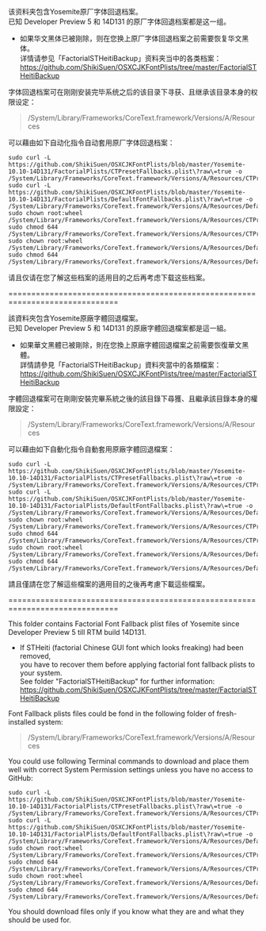 该资料夹包含Yosemite原厂字体回退档案。<br>
已知 Developer Preview 5 和 14D131 的原厂字体回退档案都是这一组。<br>

- 如果华文黑体已被刚除，则在您换上原厂字体回退档案之前需要恢复华文黑体。<br>
详情请参见「FactorialSTHeitiBackup」资料夹当中的各类档案：<br>
https://github.com/ShikiSuen/OSXCJKFontPlists/tree/master/FactorialSTHeitiBackup<br>

字体回退档案可在刚刚安装完毕系统之后的该目录下寻获、且继承该目录本身的权限设定：<br>
> /System/Library/Frameworks/CoreText.framework/Versions/A/Resources<br>

可以藉由如下自动化指令自动套用原厂字体回退档案：<br>
<pre><code>sudo curl -L https://github.com/ShikiSuen/OSXCJKFontPlists/blob/master/Yosemite-10.10-14D131/FactorialPlists/CTPresetFallbacks.plist\?raw\=true -o /System/Library/Frameworks/CoreText.framework/Versions/A/Resources/CTPresetFallbacks.plist
sudo curl -L https://github.com/ShikiSuen/OSXCJKFontPlists/blob/master/Yosemite-10.10-14D131/FactorialPlists/DefaultFontFallbacks.plist\?raw\=true -o /System/Library/Frameworks/CoreText.framework/Versions/A/Resources/DefaultFontFallbacks.plist
sudo chown root:wheel /System/Library/Frameworks/CoreText.framework/Versions/A/Resources/CTPresetFallbacks.plist
sudo chmod 644 /System/Library/Frameworks/CoreText.framework/Versions/A/Resources/CTPresetFallbacks.plist
sudo chown root:wheel /System/Library/Frameworks/CoreText.framework/Versions/A/Resources/DefaultFontFallbacks.plist
sudo chmod 644 /System/Library/Frameworks/CoreText.framework/Versions/A/Resources/DefaultFontFallbacks.plist</code></pre>

请且仅请在您了解这些档案的适用目的之后再考虑下载这些档案。<br>

==============================================================================<br>

該資料夾包含Yosemite原廠字體回退檔案。<br>
已知 Developer Preview 5 和 14D131 的原廠字體回退檔案都是這一組。<br>

- 如果華文黑體已被剛除，則在您換上原廠字體回退檔案之前需要恢復華文黑體。<br>
詳情請參見「FactorialSTHeitiBackup」資料夾當中的各類檔案：<br>
https://github.com/ShikiSuen/OSXCJKFontPlists/tree/master/FactorialSTHeitiBackup<br>

字體回退檔案可在剛剛安裝完畢系統之後的該目錄下尋獲、且繼承該目錄本身的權限設定：<br>
> /System/Library/Frameworks/CoreText.framework/Versions/A/Resources<br>

可以藉由如下自動化指令自動套用原廠字體回退檔案：<br>
<pre><code>sudo curl -L https://github.com/ShikiSuen/OSXCJKFontPlists/blob/master/Yosemite-10.10-14D131/FactorialPlists/CTPresetFallbacks.plist\?raw\=true -o /System/Library/Frameworks/CoreText.framework/Versions/A/Resources/CTPresetFallbacks.plist
sudo curl -L https://github.com/ShikiSuen/OSXCJKFontPlists/blob/master/Yosemite-10.10-14D131/FactorialPlists/DefaultFontFallbacks.plist\?raw\=true -o /System/Library/Frameworks/CoreText.framework/Versions/A/Resources/DefaultFontFallbacks.plist
sudo chown root:wheel /System/Library/Frameworks/CoreText.framework/Versions/A/Resources/CTPresetFallbacks.plist
sudo chmod 644 /System/Library/Frameworks/CoreText.framework/Versions/A/Resources/CTPresetFallbacks.plist
sudo chown root:wheel /System/Library/Frameworks/CoreText.framework/Versions/A/Resources/DefaultFontFallbacks.plist
sudo chmod 644 /System/Library/Frameworks/CoreText.framework/Versions/A/Resources/DefaultFontFallbacks.plist</code></pre>

請且僅請在您了解這些檔案的適用目的之後再考慮下載這些檔案。<br>

==============================================================================<br>

This folder contains Factorial Font Fallback plist files of Yosemite since Developer Preview 5 till RTM build 14D131.<br>

- If STHeiti (factorial Chinese GUI font which looks freaking) had been removed,<br>
you have to recover them before applying factorial font fallback plists to your system.<br>
See folder "FactorialSTHeitiBackup" for further information:<br>
https://github.com/ShikiSuen/OSXCJKFontPlists/tree/master/FactorialSTHeitiBackup<br>

Font Fallback plists files could be fond in the following folder of fresh-installed system:<br>
> /System/Library/Frameworks/CoreText.framework/Versions/A/Resources<br>

You could use following Terminal commands to download and place them well with correct System Permission settings unless you have no access to GitHub:<br>
<pre><code>sudo curl -L https://github.com/ShikiSuen/OSXCJKFontPlists/blob/master/Yosemite-10.10-14D131/FactorialPlists/CTPresetFallbacks.plist\?raw\=true -o /System/Library/Frameworks/CoreText.framework/Versions/A/Resources/CTPresetFallbacks.plist
sudo curl -L https://github.com/ShikiSuen/OSXCJKFontPlists/blob/master/Yosemite-10.10-14D131/FactorialPlists/DefaultFontFallbacks.plist\?raw\=true -o /System/Library/Frameworks/CoreText.framework/Versions/A/Resources/DefaultFontFallbacks.plist
sudo chown root:wheel /System/Library/Frameworks/CoreText.framework/Versions/A/Resources/CTPresetFallbacks.plist
sudo chmod 644 /System/Library/Frameworks/CoreText.framework/Versions/A/Resources/CTPresetFallbacks.plist
sudo chown root:wheel /System/Library/Frameworks/CoreText.framework/Versions/A/Resources/DefaultFontFallbacks.plist
sudo chmod 644 /System/Library/Frameworks/CoreText.framework/Versions/A/Resources/DefaultFontFallbacks.plist</code></pre>

You should download files only if you know what they are and what they should be used for.<br>